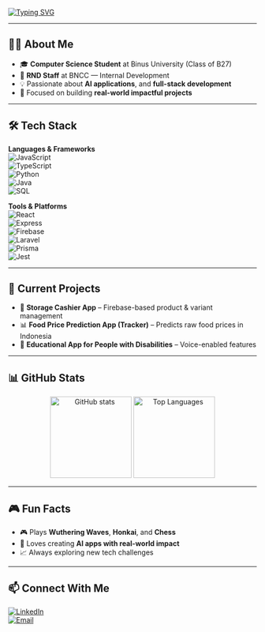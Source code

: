 <!-- Typing SVG -->
[![Typing SVG](https://readme-typing-svg.herokuapp.com?font=Fira+Code&size=26&duration=3000&pause=500&color=00C4FF&center=true&vCenter=true&width=650&lines=Hi+there%2C+I'm+Kevin+Setiawan+%F0%9F%91%8B;Computer+Science+Student+at+Binus;Data+Scientist+%7C+Full+Stack+Developer;AI+%26+Smart+City+Enthusiast)](https://git.io/typing-svg)

---

## 👨‍💻 About Me
- 🎓 **Computer Science Student** at Binus University (Class of B27)  
- 💼 **RND Staff** at BNCC — Internal Development  
- 💡 Passionate about **AI applications**, and **full-stack development**  
- 🎯 Focused on building **real-world impactful projects**  

---

## 🛠 Tech Stack

**Languages & Frameworks**  
![JavaScript](https://img.shields.io/badge/JavaScript-000?style=for-the-badge&logo=javascript)  
![TypeScript](https://img.shields.io/badge/TypeScript-000?style=for-the-badge&logo=typescript)  
![Python](https://img.shields.io/badge/Python-000?style=for-the-badge&logo=python)  
![Java](https://img.shields.io/badge/Java-000?style=for-the-badge&logo=java)  
![SQL](https://img.shields.io/badge/SQL-000?style=for-the-badge&logo=postgresql)  

**Tools & Platforms**  
![React](https://img.shields.io/badge/React-000?style=for-the-badge&logo=react)  
![Express](https://img.shields.io/badge/Express.js-000?style=for-the-badge&logo=express)  
![Firebase](https://img.shields.io/badge/Firebase-000?style=for-the-badge&logo=firebase)  
![Laravel](https://img.shields.io/badge/Laravel-000?style=for-the-badge&logo=laravel)  
![Prisma](https://img.shields.io/badge/Prisma-000?style=for-the-badge&logo=prisma)  
![Jest](https://img.shields.io/badge/Jest-000?style=for-the-badge&logo=jest)  

---

## 📌 Current Projects
- 🛒 **Storage Cashier App** – Firebase-based product & variant management  
- 📊 **Food Price Prediction App (Tracker)** – Predicts raw food prices in Indonesia  
- 📱 **Educational App for People with Disabilities** – Voice-enabled features  

---

## 📊 GitHub Stats
<p align="center">
  <img src="https://github-readme-stats.vercel.app/api?username=kepinthenoob&show_icons=true&theme=tokyonight" alt="GitHub stats" height="165" />
  <img src="https://github-readme-stats.vercel.app/api/top-langs/?username=kepinthenoob&layout=compact&theme=tokyonight" alt="Top Languages" height="165" />
</p>

---

## 🎮 Fun Facts
- 🎮 Plays **Wuthering Waves**, **Honkai**, and **Chess**  
- 🚀 Loves creating **AI apps with real-world impact**  
- 📈 Always exploring new tech challenges  

---

## 📫 Connect With Me
[![LinkedIn](https://img.shields.io/badge/LinkedIn-0A66C2?style=for-the-badge&logo=linkedin)](https://www.linkedin.com/in/kevin--setiawan/)  
[![Email](https://img.shields.io/badge/Email-D14836?style=for-the-badge&logo=gmail&logoColor=white)](mailto:kevinsetiawan2412@gmail.com)  

